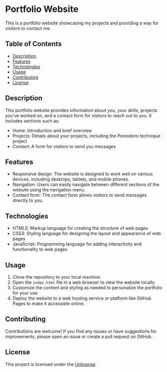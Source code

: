 # Portfolio Website

This is a portfolio website showcasing my projects and providing a way for visitors to contact me.

## Table of Contents

- [Description](#description)
- [Features](#features)
- [Technologies](#technologies)
- [Usage](#usage)
- [Contributing](#contributing)
- [License](#license)

## Description

This portfolio website provides information about you, your skills, projects you've worked on, and a contact form for visitors to reach out to you. It includes sections such as:
- Home: Introduction and brief overview
- Projects: Details about your projects, including the Pomodoro technique project
- Contact: A form for visitors to send you messages

## Features

- Responsive design: The website is designed to work well on various devices, including desktops, tablets, and mobile phones.
- Navigation: Users can easily navigate between different sections of the website using the navigation menu.
- Contact form: The contact form allows visitors to send messages directly to you.

## Technologies

- HTML5: Markup language for creating the structure of web pages
- CSS3: Styling language for designing the layout and appearance of web pages
- JavaScript: Programming language for adding interactivity and functionality to web pages

## Usage

1. Clone the repository to your local machine.
2. Open the `index.html` file in a web browser to view the website locally.
3. Customize the content and styling as needed to personalize the portfolio for your use.
4. Deploy the website to a web hosting service or platform like GitHub Pages to make it accessible online.

## Contributing

Contributions are welcome! If you find any issues or have suggestions for improvements, please open an issue or create a pull request on GitHub.

## License

This project is licensed under the [Unlicense](LICENSE).
